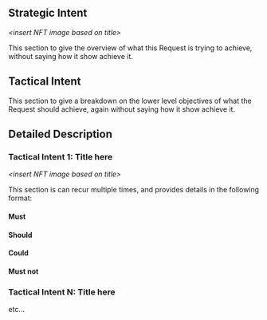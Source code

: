 ## Strategic Intent

_<insert NFT image based on title\>_

This section to give the overview of what this Request is trying to achieve, without saying how it show achieve it.

## Tactical Intent

This section to give a breakdown on the lower level objectives of what the Request should achieve, again without saying how it show achieve it.

## Detailed Description

### Tactical Intent 1: Title here

_<insert NFT image based on title\>_

This section is can recur multiple times, and provides details in the following format:

#### Must

#### Should

#### Could

#### Must not

### Tactical Intent N: Title here

etc...
